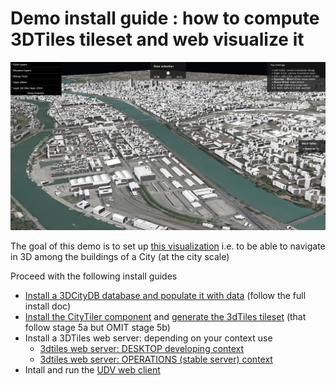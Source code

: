 # Demo install guide : how to compute 3DTiles tileset and web visualize it

![3dTiles Lyon Demo](Images/Demo3dTilesLyon.png)

The goal of this demo is to set up [this visualization](http://rict.liris.cnrs.fr/iTownsPlanar3DTiles/itowns/examples/planar_3dtiles.html) i.e. to be able to navigate in 3D among the buildings of a City (at the city scale)

Proceed with the following install guides
 - [Install a 3DCityDB database and populate it with data](Install3DCityDB.md) (follow the full install doc)
 - [Install the CityTiler component](https://github.com/MEPP-team/py3dtiles/blob/Tiler/Tilers/CityTiler/Install.md) and [generate the 3dTiles tileset](https://github.com/MEPP-team/py3dtiles/blob/Tiler/Tilers/CityTiler/Install.md#5a-running-the-citytiler) (that follow stage 5a but OMIT stage 5b)
 - Install a 3DTiles web server: depending on your context use
   * [3dtiles web server: DESKTOP developing context](../Install.md#backend-3dtiles-web-server-desktop-developing-context)
   * [3dtiles web server: OPERATIONS (stable server) context](../Install.md#backend-3dtiles-web-server-operations-stable-server-context)
 -  Intall and run the [UDV web client](../Install.md#frontend-udv-web-client-install-notes)
